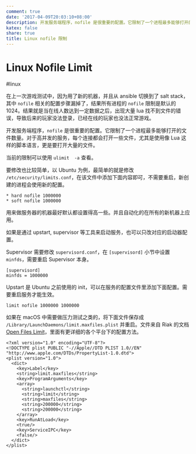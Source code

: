 ```yaml
---
comment: true
date: '2017-04-09T20:03:10+08:00'
description: 开发服务端程序，nofile 是很重要的配置。它限制了一个进程最多能够打开的文件数量
katex: false
share: true
title: Linux nofile 限制
---
```


# Linux Nofile Limit

#linux

在上一次游戏测试中，因为用了新的机器，并且从 ansible 切换到了 salt stack，其中 `nofile` 相关的配置步骤漏掉了，结果所有进程的 `nofile` 限制是默认的 1024。结果就是当在线人数达到一定数据之后，出现大量 lua 找不到文件的错误，导致后来的玩家没法登录，已经在线的玩家也没法正常游戏。

开发服务端程序，`nofile` 是很重要的配置。它限制了一个进程最多能够打开的文件数量。对于高并发的服务，每个连接都会打开一些文件，尤其是使用像 Lua 这样的脚本语言，更是要打开大量的文件。

当前的限制可以使用 `ulimit  -a` 查看。

要修改也比较简单，以 Ubuntu 为例，最简单的就是修改 `/etc/security/limits.conf`，在该文件中添加下面内容即可，不需要重启，新创建的进程会使用新的配置。

    * hard nofile 1000000
    * soft nofile 1000000

<!--more-->

用来做服务器的机器最好默认都设置得高一些。并且自动化的在所有的新机器上应用。

如果是通过 upstart, supervisor 等工具来启动服务，也可以只改对应的启动器配置。

Supervisor 需要修改 `supervisord.conf`，在 `[supervisord]` 小节中设置  `minfds`，需要重启 Supervisor 本身。

    [supervisord]
    minfds = 1000000

Upstart 是 Ubuntu 之前使用的 init，可以在服务的配置文件里添加下面配置。需要重启服务才能生效。

    limit nofile 1000000 1000000

如果在 macOS 中需要做压力测试之类的，将下面文件保存成 `/Library/LaunchDaemons/limit.maxfiles.plist` 并重启。文件来自 Riak 的文档 [Open Files Limit][1]，里面有更详细的各个平台下的配置方法。

    <?xml version="1.0" encoding="UTF-8"?>
    <!DOCTYPE plist PUBLIC "-//Apple//DTD PLIST 1.0//EN" "http://www.apple.com/DTDs/PropertyList-1.0.dtd">
    <plist version="1.0">
      <dict>
        <key>Label</key>
        <string>limit.maxfiles</string>
        <key>ProgramArguments</key>
        <array>
          <string>launchctl</string>
          <string>limit</string>
          <string>maxfiles</string>
          <string>200000</string>
          <string>200000</string>
        </array>
        <key>RunAtLoad</key>
        <true/>
        <key>ServiceIPC</key>
        <false/>
      </dict>
    </plist>

[1]: https://docs.riak.com/riak/kv/2.0.2/using/performance/open-files-limit/
